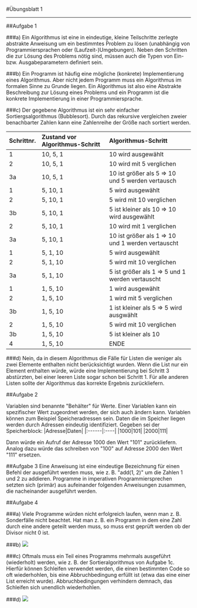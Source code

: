 #Übungsblatt 1

---

##Aufgabe 1

###a)
Ein Algorithmus ist eine in eindeutige, kleine Teilschritte zerlegte abstrakte Anweisung um ein bestimmtes Problem zu lösen (unabhängig von Programmiersprachen oder (Laufzeit-)Umgebungen). Neben den Schritten die zur Lösung des Problems nötig sind, müssen auch die Typen von Ein- bzw. Ausgabeparametern definiert sein.

###b)
Ein Programm ist häufig eine mögliche (konkrete) Implementierung eines Algorithmus. Aber nicht jedem Programm muss ein Algorithmus im formalen Sinne zu Grunde liegen. Ein Algorithmus ist also eine Abstrakte Beschreibung zur Lösung eines Problems und ein Programm ist die konkrete Implementierung in einer Programmiersprache.

###c)
Der gegebene Algorithmus ist ein sehr einfacher Sortiergsalgorithmus (Bubblesort). Durch das rekursive vergleichen zweier benachbarter Zahlen kann eine Zahlenreihe der Größe nach sortiert werden.

| Schrittnr. | Zustand vor Algorithmus-Schritt | Algorithmus-Schritt |
| :--------- | :------------------------------ | :------------------ |
|1|10, 5, 1|10 wird ausgewählt|
|2|10, 5, 1|10 wird mit 5 verglichen|
|3a|10, 5, 1|10 ist größer als 5 => 10 und 5 werden vertausch|
|1|5, 10, 1|5 wird ausgewählt|
|2|5, 10, 1|5 wird mit 10 verglichen|
|3b|5, 10, 1|5 ist kleiner als 10 => 10 wird ausgewählt|
|2|5, 10, 1|10 wird mit 1 verglichen|
|3a|5, 10, 1|10 ist größer als 1 => 10 und 1 werden vertauscht|
|1|5, 1, 10|5 wird ausgewählt|
|2|5, 1, 10|5 wird mit 10 verglichen|
|3a|5, 1, 10|5 ist größer als 1 => 5 und 1 werden vertauscht|
|1|1, 5, 10|1 wird ausgewählt|
|2|1, 5, 10|1 wird mit 5 verglichen|
|3b|1, 5, 10|1 ist kleiner als 5 => 5 wird ausgwählt|
|2|1, 5, 10|5 wird mit 10 verglichen|
|3b|1, 5, 10|5 ist kleiner als 10|
|4|1, 5, 10|ENDE|

###d)
Nein, da in diesem Algorithmus die Fälle für Listen die weniger als zwei Elemente enthalten nicht berücksichtigt wurden. Wenn die List nur ein Element enthalten würde, würde eine Implementierung bei Schritt 3 abstürzten, bei einer leeren Liste sogar schon bei Schritt 1. Für alle anderen Listen sollte der Algorithmus das korrekte Ergebnis zurückliefern.

##Aufgabe 2

Variablen sind benannte "Behälter" für Werte. Einer Variablen kann ein spezifischer Wert zugeordnet werden, der sich auch ändern kann. Variablen können zum Beispiel Speicheradressen sein. Daten die im Speicher liegen werden durch Adressen eindeutig identifiziert. 
Gegeben sei der Speicherblock:
|Adresse|Daten|
|:------|:----|
|1000|101|
|2000|111|

Dann würde ein Aufruf der Adresse 1000 den Wert "101" zurückliefern. Analog dazu würde das schreiben von "100" auf Adresse 2000 den Wert "111" ersetzen.


##Aufgabe 3
Eine Anweisung ist eine eindeutige Bezeichnung für einen Befehl der ausgeführt werden muss, wie z. B. "add(1, 2)" um die Zahlen 1 und 2 zu addieren. Programme in imperativen Programmiersprechen setzten sich (primär) aus aufeinander folgenden Anweisungen zusammen, die nacheinander ausgeführt werden.


##Aufgabe 4

###a) 
Viele Programme würden nicht erfolgreich laufen, wenn man z. B. Sonderfälle nicht beachtet. Hat man z. B. ein Programm in dem eine Zahl durch eine andere geteilt werden muss, so muss erst geprüft werden ob der Divisor nicht 0 ist.


###b)
![](file://localhost/Users/RobinThrift/Google%20Drive/Uni/Courses/WiSe13-14/ProgI/Excerises/01/chart1_white.png)

###c)
Oftmals muss ein Teil eines Programms mehrmals ausgeführt (wiederholt) werden, wie z. B. der Sortieralgorithmus von Aufgabe 1c. Hierfür können Schleifen verwendet werden, die einen bestimmten Code so oft wiederhohlen, bis eine Abbruchbedingung erfüllt ist (etwa das eine einer List erreicht wurde). Abbruchbedingungen verhindern demnach, das Schleifen sich unendlich wiederhohlen.

###d)
![](file://localhost/Users/RobinThrift/Google%20Drive/Uni/Courses/WiSe13-14/ProgI/Excerises/01/chart2.png)